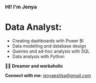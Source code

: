 ### HI! I'm Jenya
# Data Analyst:

- Creating dashboards with Power BI
- Data modelling and database design
- Queries and ad-hoc analysis with SQL
- Data analysis with Python
  
👩‍🚀 **Dreamer and workaholic**  

**Connect with me:** jenyaeshka@gmail.com
